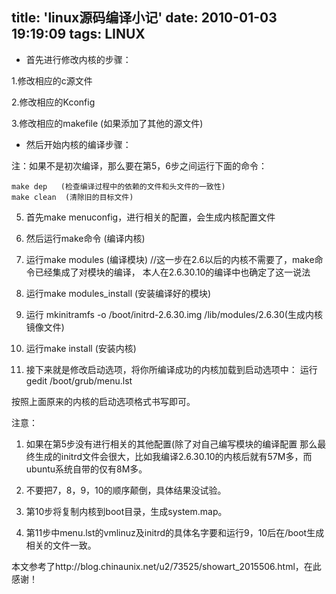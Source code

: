 title: 'linux源码编译小记'
date: 2010-01-03 19:19:09
tags: LINUX
---


- 首先进行修改内核的步骤：

1.修改相应的c源文件

2.修改相应的Kconfig

3.修改相应的makefile  (如果添加了其他的源文件)


- 然后开始内核的编译步骤：

注：如果不是初次编译，那么要在第5，6步之间运行下面的命令：

```
make dep   (检查编译过程中的依赖的文件和头文件的一致性)
make clean  (清除旧的目标文件)
```

5. 首先make menuconfig，进行相关的配置，会生成内核配置文件

6. 然后运行make命令 (编译内核)

7. 运行make modules  (编译模块)  //这一步在2.6以后的内核不需要了，make命令已经集成了对模块的编译，
本人在2.6.30.10的编译中也确定了这一说法

8. 运行make modules_install  (安装编译好的模块) 

9. 运行 mkinitramfs -o /boot/initrd-2.6.30.img  /lib/modules/2.6.30(生成内核镜像文件)

10. 运行make install  (安装内核)

11. 接下来就是修改启动选项，将你所编译成功的内核加载到启动选项中：
    运行gedit /boot/grub/menu.lst

按照上面原来的内核的启动选项格式书写即可。

注意：

1. 如果在第5步没有进行相关的其他配置(除了对自己编写模块的编译配置
   那么最终生成的initrd文件会很大，比如我编译2.6.30.10的内核后就有57M多，而ubuntu系统自带的仅有8M多。

2. 不要把7，8，9，10的顺序颠倒，具体结果没试验。

3. 第10步将复制内核到boot目录，生成system.map。

4. 第11步中menu.lst的vmlinuz及initrd的具体名字要和运行9，10后在/boot生成相关的文件一致。



本文参考了http://blog.chinaunix.net/u2/73525/showart_2015506.html，在此感谢！


